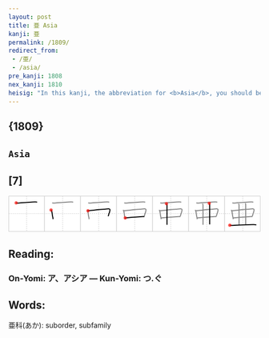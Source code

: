 ```yaml
---
layout: post
title: 亜 Asia
kanji: 亜
permalink: /1809/
redirect_from:
 - /亜/
 - /asia/
pre_kanji: 1808
nex_kanji: 1810
heisig: "In this kanji, the abbreviation for <b>Asia</b>, you should be able to see the character for <i>mouth</i> behind the Roman numeral II."
---
```


## {1809}

## `Asia`

## [7]

<div class="stroke"><img src="../images/E4BA9C.png" /></div>

## Reading:

### On-Yomi: ア、アシア &mdash; Kun-Yomi: つ.ぐ

## Words:

亜科(あか): suborder, subfamily
